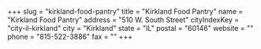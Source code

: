 +++
slug = "kirkland-food-pantry"
title = "Kirkland Food Pantry"
name = "Kirkland Food Pantry"
address = "510 W. South Street"
cityIndexKey = "city-il-kirkland"
city = "Kirkland"
state = "IL"
postal = "60146"
website = ""
phone = "815-522-3886"
fax = ""
+++
